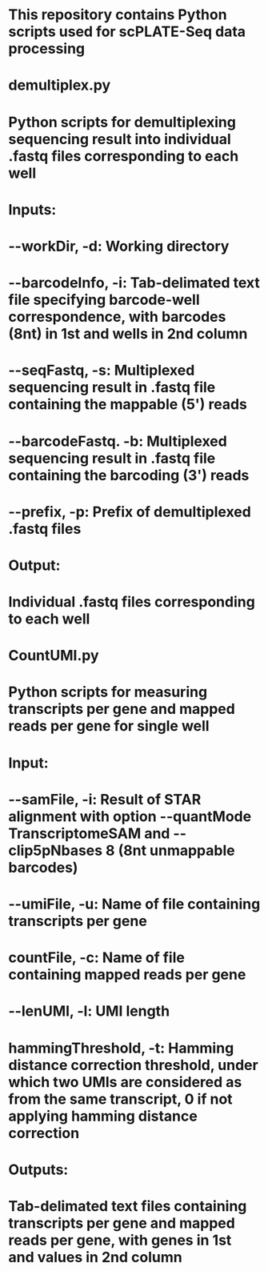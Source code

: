 # This repository contains Python scripts used for scPLATE-Seq data processing
# 
#
# demultiplex.py
# Python scripts for demultiplexing sequencing result into individual .fastq files corresponding to each well
# Inputs:
# --workDir, -d: Working directory
# --barcodeInfo, -i: Tab-delimated text file specifying barcode-well correspondence, with barcodes (8nt) in 1st and wells in 2nd column
# --seqFastq, -s: Multiplexed sequencing result in .fastq file containing the mappable (5') reads
# --barcodeFastq. -b: Multiplexed sequencing result in .fastq file containing the barcoding (3') reads
# --prefix, -p: Prefix of demultiplexed .fastq files
# Output:
# Individual .fastq files corresponding to each well
#
#
# CountUMI.py
# Python scripts for measuring transcripts per gene and mapped reads per gene for single well
# Input:
# --samFile, -i: Result of STAR alignment with option --quantMode TranscriptomeSAM and --clip5pNbases 8 (8nt unmappable barcodes)
# --umiFile, -u: Name of file containing transcripts per gene
# countFile, -c: Name of file containing mapped reads per gene
# --lenUMI, -l: UMI length
# hammingThreshold, -t: Hamming distance correction threshold, under which two UMIs are considered as from the same transcript, 0 if not applying hamming distance correction
# Outputs:
# Tab-delimated text files containing transcripts per gene and mapped reads per gene, with genes in 1st and values in 2nd column
